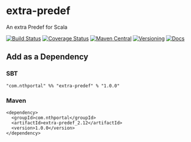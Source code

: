 # extra-predef
An extra Predef for Scala

[![Build Status](https://travis-ci.org/NthPortal/extra-predef.svg?branch=master)](https://travis-ci.org/NthPortal/extra-predef)
[![Coverage Status](https://coveralls.io/repos/github/NthPortal/extra-predef/badge.svg?branch=master)](https://coveralls.io/github/NthPortal/extra-predef?branch=master)
[![Maven Central](https://img.shields.io/maven-central/v/com.nthportal/extra-predef_2.12.svg)](https://mvnrepository.com/artifact/com.nthportal/extra-predef_2.12)
[![Versioning](https://img.shields.io/badge/versioning-semver%202.0.0-blue.svg)](http://semver.org/spec/v2.0.0.html)
[![Docs](https://www.javadoc.io/badge/com.nthportal/extra-predef_2.12.svg?color=blue&label=docs)](https://www.javadoc.io/doc/com.nthportal/extra-predef_2.12)

## Add as a Dependency

### SBT
```
"com.nthportal" %% "extra-predef" % "1.0.0"
```

### Maven
```
<dependency>
  <groupId>com.nthportal</groupId>
  <artifactId>extra-predef_2.12</artifactId>
  <version>1.0.0</version>
</dependency>
```
